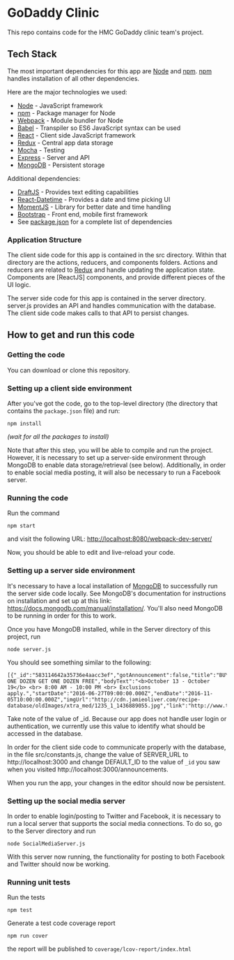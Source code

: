 [Node]: https://nodejs.org/en/
[npm]: https://www.npmjs.com/
[Webpack]: https://webpack.github.io/
[Babel]: https://babeljs.io/
[React]: https://facebook.github.io/react/
[Express]: https://expressjs.com/
[Mocha]: https://mochajs.org/
[MongoDB]: https://www.mongodb.com/
[Redux]: http://redux.js.org/docs/introduction/
[DraftJS]: https://facebook.github.io/draft-js/
[React-Datetime]: https://github.com/YouCanBookMe/react-datetime
[MomentJS]: http://momentjs.com/
[Bootstrap]: http://getbootstrap.com/
[package.json]: https://github.com/hmc-godaddy-clinic-16/editor-section/blob/master/package.json

# GoDaddy Clinic

This repo contains code for the HMC GoDaddy clinic team's project. 

## Tech Stack

The most important dependencies for this app are [Node] and [npm]. [npm] handles
installation of all other dependencies.

Here are the major technologies we used:
   + [Node] - JavaScript framework
   + [npm] - Package manager for Node
   + [Webpack] - Module bundler for Node
   + [Babel] - Transpiler so ES6 JavaScript syntax can be used 
   + [React] - Client side JavaScript framework
   + [Redux] - Central app data storage
   + [Mocha] - Testing 
   + [Express] - Server and API
   + [MongoDB] - Persistent storage

Additional dependencies: 
   + [DraftJS] - Provides text editing capabilities
   + [React-Datetime] - Provides a date and time picking UI
   + [MomentJS] - Library for better date and time handling
   + [Bootstrap] - Front end, mobile first framework
   + See [package.json] for a complete list of dependencies


### Application Structure
The client side code for this app is contained in the src directory.
Within that directory are the actions, reducers, and components folders.
Actions and reducers are related to [Redux] and handle updating the 
application state. Components are [ReactJS] components, and provide
different pieces of the UI logic. 

The server side code for this app is contained in the server directory.
server.js provides an API and handles communication with the database.
The client side code makes calls to that API to persist changes.

## How to get and run this code

### Getting the code
You can download or clone this repository.

### Setting up a client side environment
After you've got the code, go to the top-level directory (the directory
that contains the `package.json` file) and run:
```
npm install
```
_(wait for all the packages to install)_

Note that after this step, you will be able to compile and run the
project. However, it is necessary to set up a server-side environment
through MongoDB to enable data storage/retrieval (see below).
Additionally, in order to enable social media posting, it will also
be necessary to run a Facebook server.

 
### Running the code
Run the command
```
npm start
```
and visit the following URL: [http://localhost:8080/webpack-dev-server/](http://localhost:8080/webpack-dev-server/)

Now, you should be able to edit and live-reload your code.

### Setting up a server side environment

It's necessary to have a local installation of [MongoDB] to successfully run the 
server side code locally. See MongoDB's documentation for instructions on
installation and set up at this link: https://docs.mongodb.com/manual/installation/.
You'll also need MongoDB to be running in order for this to work. 

Once you have MongoDB installed, while in the Server directory of this project,
run 
```
node server.js
```



You should see something similar to the following:
```
[{"_id":"583114642a35736e4aacc3ef","gotAnnouncement":false,"title":"BUY ONE DOZEN GET ONE DOZEN FREE","bodyText":"<b>October 13 - October 19</b> <br> 8:00 AM - 10:00 PM <br> Exclusions apply.","startDate":"2016-06-27T09:00:00.000Z","endDate":"2016-11-05T10:00:00.000Z","imgUrl":"http://cdn.jamieoliver.com/recipe-database/oldImages/xtra_med/1235_1_1436889055.jpg","link":"http://www.thedonutmanca.com/"}]
```
Take note of the value of _id. Because our app does not handle user login or
authentication, we currently use this value to identify what should be accessed in the 
database.

In order for the client side code to communicate properly with the database, in the file src/constants.js,
change the value of SERVER_URL to http://localhost:3000 and change DEFAULT_ID to the value of ```_id```
you saw when you visited http://localhost:3000/announcements.

When you run the app, your changes in the editor should now be persistent.

### Setting up the social media server

In order to enable login/posting to Twitter and Facebook, it is necessary to run a local server
that supports the social media connections. To do so, go to the Server directory and run

 ```
node SocialMediaServer.js
```

With this server now running, the functionality for posting to both Facebook and Twitter should now be working.

### Running unit tests
Run the tests
```
npm test
```
Generate a test code coverage report
```
npm run cover
```
the report will be published to `coverage/lcov-report/index.html`


